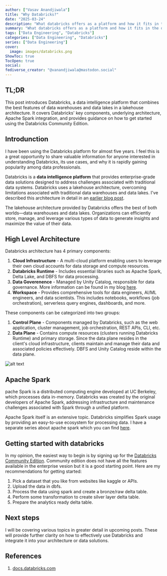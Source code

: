 ```yaml
---
author: ["Vasav Anandjiwala"]
title: "Why Databricks?"
date: "2025-03-24"
description: "What databricks offers as a platform and how it fits in the data eco system?"
summary: "What databricks offers as a platform and how it fits in the data eco system?"
tags: ["Data Engineering", "Databricks"]
categories: ["Data Engineering", "Databricks"]
series: ["Data Engineering"]
cover:
  image: images/databricks.png
ShowToc: true
TocOpen: true
social:
fediverse_creator: "@vanandjiwala@mastodon.social"
---
```


## TL;DR

This post introduces Databricks, a data intelligence platform that combines the best features of data warehouses and data lakes in a lakehouse architecture. It covers Databricks' key components, underlying architecture, Apache Spark integration, and provides guidance on how to get started using the Databricks Community Edition.

## Introdunction

I have been using the Databricks platform for almost five years. I feel this is a great opportunity to share valuable information for anyone interested in understanding Databricks, its use cases, and why it is rapidly gaining popularity among data professionals.

Databricks is a **data intelligence platform** that provides enterprise-grade data solutions designed to address challenges associated with traditional data systems. Databricks uses a lakehouse architecture, overcoming limitations associated with traditional data warehouses and data lakes. I've described this architecture in detail in an [earlier blog post](http://localhost:1313/posts/delta_lake/).

The lakehouse architecture provided by Databricks offers the best of both worlds—data warehouses and data lakes. Organizations can efficiently store, manage, and leverage various types of data to generate insights and maximize the value of their data.

## High Level Architecture

Databricks architecture has 4 primary components:

1. **Cloud Infrastructure** - A multi-cloud platform enabling users to leverage their own cloud accounts for data storage and compute resources.
2. **Databricks Runtime** - Includes essential libraries such as Apache Spark, Delta Lake, and DBFS for data processing.
3. **Data Goverenence** - Managed by Unity Catalog, responsible for data governance. More information can be found in my blog [here](https://vasav.co.in/posts/unity_catalog_01/).
4. **Workspace** - Provides comprehensive tools for data engineers, AI/ML engineers, and data scientists. This includes notebooks, workflows (job orchestration), serverless query engines, dashboards, and more.

These components can be categorized into two groups:

1. **Control Plane** - Components managed by Databricks, such as the web application, cluster management, job orchestration, REST APIs, CLI, etc.
2. **Data Plane** - Contains compute resources (clusters running Databricks Runtime) and primary storage. Since the data plane resides in the client's cloud infrastructure, clients maintain and manage their data and associated policies effectively. DBFS and Unity Catalog reside within the data plane.

![alt text](https://vasav.co.in/images/databricks_architecture.png)

## Apache Spark

pache Spark is a distributed computing engine developed at UC Berkeley, which processes data in-memory. Databricks was created by the original developers of Apache Spark, addressing infrastructure and maintenance challenges associated with Spark through a unified platform.

Apache Spark itself is an extensive topic. Databricks simplifies Spark usage by providing an easy-to-use ecosystem for processing data. I have a separate series about apache spark which you can find [here](https://vasav.co.in/tags/data-engineering/).

## Getting started with databricks

In my opinion, the easiest way to begin is by signing up for the [Databricks Community Edition](https://community.cloud.databricks.com/login.html?tuuid=e067da4d-1773-433e-a660-06a75e5c7663). Community edition does not have all the features available in the enterprise vesion but it is a good starting point. Here are my recommendations for getting started:

1. Pick a dataset that you like from websites like kaggle or APIs.
2. Upload the data in dbfs.
3. Process the data using spark and create a bronze/raw delta table.
4. Perform some transformation to create silver layer delta table.
5. Prepare the analytics ready delta table.

## Next steps

I will be covering various topics in greater detail in upcoming posts. These will provide further clarity on how to effectively use Databricks and integrate it into your architecture or data solutions.

## References

1. [docs.databricks.com](https://docs.databricks.com/aws/en/getting-started/overview)
